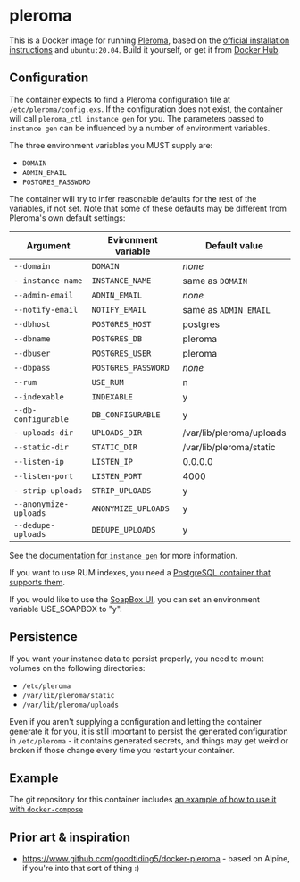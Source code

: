 # pleroma

This is a Docker image for running [Pleroma](https://pleroma.social), based on the [official installation instructions](https://docs-develop.pleroma.social/backend/installation/otp_en/) and `ubuntu:20.04`. Build it yourself, or get it from [Docker Hub](https://hub.docker.com/r/jordemort/pleroma).

## Configuration

The container expects to find a Pleroma configuration file at `/etc/pleroma/config.exs`. If the configuration does not exist, the container will call `pleroma_ctl instance gen` for you. The parameters passed to `instance gen` can be influenced by a number of environment variables.

The three environment variables you MUST supply are:

- `DOMAIN`
- `ADMIN_EMAIL`
- `POSTGRES_PASSWORD`

The container will try to infer reasonable defaults for the rest of the variables, if not set. Note that some of these defaults may be different from Pleroma's own default settings:

| Argument | Evironment variable | Default value |
| -------- | ------------------- | ------------- |
| `--domain` | `DOMAIN` | _none_ |
| `--instance-name` | `INSTANCE_NAME` | same as `DOMAIN` |
|  `--admin-email` | `ADMIN_EMAIL` | _none_ |
| `--notify-email` | `NOTIFY_EMAIL` | same as `ADMIN_EMAIL` |
| `--dbhost` | `POSTGRES_HOST` | postgres  |
| `--dbname` | `POSTGRES_DB` | pleroma  |
| `--dbuser` | `POSTGRES_USER` | pleroma  |
| `--dbpass` | `POSTGRES_PASSWORD` | _none_ |
| `--rum` | `USE_RUM` | n |
| `--indexable` | `INDEXABLE` | y  |
| `--db-configurable` | `DB_CONFIGURABLE` | y  |
| `--uploads-dir` | `UPLOADS_DIR` | /var/lib/pleroma/uploads  |
| `--static-dir` | `STATIC_DIR` | /var/lib/pleroma/static  |
| `--listen-ip` | `LISTEN_IP` | 0.0.0.0  |
| `--listen-port` | `LISTEN_PORT` | 4000 |
| `--strip-uploads` | `STRIP_UPLOADS` | y |
| `--anonymize-uploads` | `ANONYMIZE_UPLOADS` | y |
| `--dedupe-uploads` | `DEDUPE_UPLOADS` | y |

See the [documentation for `instance gen`](https://docs-develop.pleroma.social/backend/administration/CLI_tasks/instance/) for more information.

If you want to use RUM indexes, you need a [PostgreSQL container that supports them](https://github.com/jordemort/docker-postgres-rum/).

If you would like to use the [SoapBox UI](https://soapbox.pub/), you can set an environment variable USE_SOAPBOX to "y".

## Persistence

If you want your instance data to persist properly, you need to mount volumes on the following directories:

- `/etc/pleroma`
- `/var/lib/pleroma/static`
- `/var/lib/pleroma/uploads`

Even if you aren't supplying a configuration and letting the container generate it for you, it is still important to persist the generated configuration in `/etc/pleroma` - it contains generated secrets, and things may get weird or broken if those change every time you restart your container.

## Example

The git repository for this container includes [an example of how to use it with `docker-compose`](https://github.com/jordemort/docker-pleroma/tree/main/example)

## Prior art & inspiration

- https://www.github.com/goodtiding5/docker-pleroma - based on Alpine, if you're into that sort of thing :)
